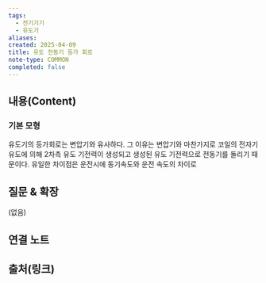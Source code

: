 ```yaml
---
tags:
  - 전기기기
  - 유도기
aliases: 
created: 2025-04-09
title: 유도 전동기 등가 회로
note-type: COMMON
completed: false
---
```


## 내용(Content)

### 기본 모형


유도기의 등가회로는 변압기와 유사하다. 그 이유는 변압기와 마찬가지로 코일의 전자기 유도에 의해 2차측 유도 기전력이 생성되고 생성된 유도 기전력으로 전동기를 돌리기 때문이다. 유일한 차이점은 운전시에 동기속도와  운전 속도의 차이로 

## 질문 & 확장

(없음)

## 연결 노트

## 출처(링크)

